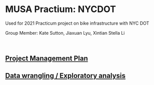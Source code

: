 # MUSA Practium: NYCDOT
Used for 2021 Practicum project on bike infrastructure with NYC DOT

Group Member: Kate Sutton, Jiaxuan Lyu, Xintian Stella Li

<br>

## <a href="https://github.com/kateesutt/practicum-nycdot/blob/main/projectManagement/ProjectManagementPlan.md">Project Management Plan</a>

## <a href ="https://github.com/kateesutt/practicum-nycdot/blob/main/ExploratoryAnalysis.md">Data wrangling / Exploratory analysis</a>
